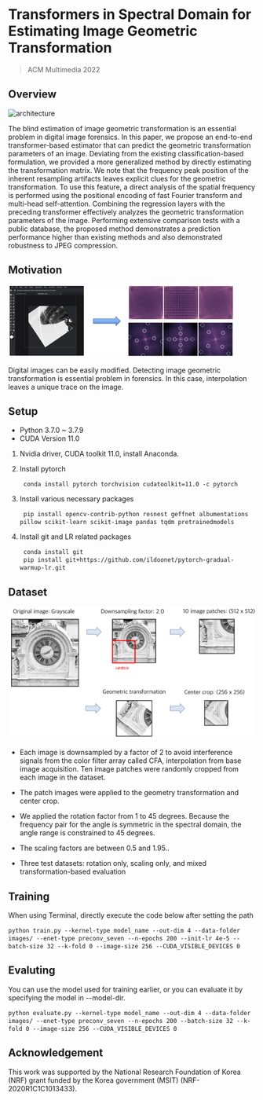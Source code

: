 # Transformers in Spectral Domain for Estimating Image Geometric Transformation

> ACM Multimedia 2022


## Overview
![architecture](./assets/architecture.PNG)

The blind estimation of image geometric transformation is an essential problem in digital image forensics. In this paper, we propose an end-to-end transformer-based estimator that can predict the geometric transformation parameters of an image. Deviating from the existing classification-based formulation, we provided a more generalized method by directly estimating the transformation matrix. We note that the frequency peak position of the inherent resampling artifacts leaves explicit clues for the geometric transformation. To use this feature, a direct analysis of the spatial frequency is performed using the positional encoding of fast Fourier transform and multi-head self-attention. Combining the regression layers with the preceding transformer effectively analyzes the geometric transformation parameters of the image. Performing extensive comparison tests with a public database, the proposed method demonstrates a prediction performance higher than existing methods and also demonstrated robustness to JPEG compression.


## Motivation

![motivation](./assets/motivation.PNG)

Digital images can be easily modified. Detecting image geometric transformation is essential problem in forensics. In this case, interpolation leaves a unique trace on the image.


## Setup

- Python 3.7.0 ~ 3.7.9
- CUDA Version 11.0

1. Nvidia driver, CUDA toolkit 11.0, install Anaconda.

2. Install pytorch

        conda install pytorch torchvision cudatoolkit=11.0 -c pytorch

3. Install various necessary packages

        pip install opencv-contrib-python resnest geffnet albumentations pillow scikit-learn scikit-image pandas tqdm pretrainedmodels

4. Install git and LR related packages

        conda install git
        pip install git+https://github.com/ildoonet/pytorch-gradual-warmup-lr.git




## Dataset


![dataset](./assets/dataset.PNG)

- Each image is downsampled by a factor of 2 to avoid interference signals from the color filter array called CFA, interpolation from base image acquisition. Ten image patches were randomly cropped from each image in the dataset.

- The patch images were applied to the geometry transformation and center crop.

- We applied the rotation factor from 1 to 45 degrees. Because the frequency pair for the angle is symmetric in the spectral domain, the angle range is constrained to 45 degrees.

- The scaling factors are between 0.5 and 1.95..

- Three test datasets: rotation only, scaling only, and mixed transformation-based evaluation

## Training

When using Terminal, directly execute the code below after setting the path

	python train.py --kernel-type model_name --out-dim 4 --data-folder images/ --enet-type preconv_seven --n-epochs 200 --init-lr 4e-5 --batch-size 32 --k-fold 0 --image-size 256 --CUDA_VISIBLE_DEVICES 0

## Evaluting

 You can use the model used for training earlier, or you can evaluate it by specifying the model in --model-dir.

	python evaluate.py --kernel-type model_name --out-dim 4 --data-folder images/ --enet-type preconv_seven --n-epochs 200 --batch-size 32 --k-fold 0 --image-size 256 --CUDA_VISIBLE_DEVICES 0



## Acknowledgement

This work was supported by the National Research Foundation of Korea (NRF) grant funded by the Korea government (MSIT) (NRF-2020R1C1C1013433).


